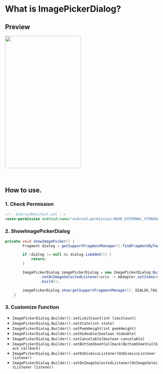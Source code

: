 What is ImagePickerDialog?
==========================

Preview
-------

<p><img src="http://drive.google.com/uc?export=view&id=1-xhzSN-Qqed-x47qAPzupaW96THurLgH" width="250" height="435"><p/>

<br/>

How to use.
-----------

### 1. Check Permission

```xml
<!-- AndroidManifest.xml -->
<uses-permission android:name="android.permission.READ_EXTERNAL_STORAGE" />
```

### 2. ShowImagePickerDialog

```java
private void showImagePicker() {
        Fragment dialog = getSupportFragmentManager().findFragmentByTag(DIALOG_TAG_IMAGE_PICKER);

        if (dialog != null && dialog.isAdded()) {
            return;
        }

        ImagePickerDialog imagePickerDialog = new ImagePickerDialog.Builder()
                .setOnImageSelectedListener(uris -> mAdapter.setItems(uris))
                .build();

        imagePickerDialog.show(getSupportFragmentManager(), DIALOG_TAG_IMAGE_PICKER);
    }
```

### 3. Customize Function

-	`ImagePickerDialog.Builder().setLimitCount(int limitCount)`
-	`ImagePickerDialog.Builder().setState(int state)`
-	`ImagePickerDialog.Builder().setPeekHeight(int peekHeight)`
-	`ImagePickerDialog.Builder().setHideable(boolean hideable)`
-	`ImagePickerDialog.Builder().setCancelable(boolean cancelable)`
-	`ImagePickerDialog.Builder().setBottomSheetCallback(BottomSheetCallback callback)`
-	`ImagePickerDialog.Builder().setOnDismissListener(OnDismissListener listener)`
-	`ImagePickerDialog.Builder().setOnImageSelectedListener(OnImageSelectListener listener)`
